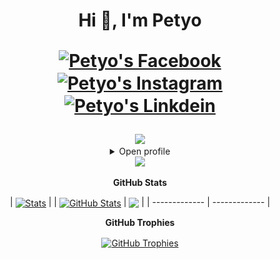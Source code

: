 <h1 align="center">Hi    👋, I'm Petyo 
<p align="center">
<a href="https://www.facebook.com/borovaneca" target="blank"><img align="center" alt="Petyo's Facebook" width="22px" src="https://facebookbrand.com/wp-content/uploads/2019/04/f_logo_RGB-Hex-Blue_512.png?w=512&h=512" /></a>
<a href="https://instagram.com/petyo.veselinov" target="blank"><img align="center" alt="Petyo's Instagram" width="22px" src="https://upload.wikimedia.org/wikipedia/commons/thumb/a/a5/Instagram_icon.png/600px-Instagram_icon.png" /></a>
<a href="https://www.linkedin.com/in/petyo-veselinov-57b838264/" target="blank"><img align="center" alt="Petyo's Linkdein" width="22px" src="https://cdn3.iconfinder.com/data/icons/inficons/512/linkedin.png" /></a></p></h1>

<div align='center'>
 
<img src="https://gifimage.net/wp-content/uploads/2018/04/pokeball-opening-gif-8.gif" width="50px"/>
 <details>
 <summary>Open profile</summary>
<h3 align="center">Finding passion in software engineering</h3>
<div align='center'>
<img align="center" alt="Coding" width="300" src="https://media.giphy.com/media/M9gbBd9nbDrOTu1Mqx/giphy.gif">
<br>
</div>
<br>
<div align='center'>

 💻 Currently working on homeworks 😅

 🌱 Learning Java

 🎮 Love gaming

 📫 How to reach me **petyoveselinov@gmail.com**

</div>
<h3 align="center">Languages and Tools:</h3>
<code><img height="30" width="30" 
src="https://raw.githubusercontent.com/github/explore/80688e429a7d4ef2fca1e82350fe8e3517d3494d/topics/javascript/javascript.png"></code>
<code><img height="34" width="34" src="https://img.icons8.com/color/48/000000/html-5.png"></code>
<code><img height="30" width="30" src="https://cdn.iconscout.com/icon/free/png-256/css-131-722685.png"></code>
<code><img alt="Java" width="30px" style="padding-right:10px;" src="https://cdn.jsdelivr.net/gh/devicons/devicon/icons/java/java-original.svg"></code>
<code><img alt="Java" width="30px" style="padding-right:10px;" src="https://raw.githubusercontent.com/devicons/devicon/master/icons/mysql/mysql-original-wordmark.svg"></code>
 </details>

<img src="https://gifimage.net/wp-content/uploads/2018/04/pokeball-opening-gif-8.gif" width="50px"/>

**GitHub Stats**

| <a href=#><img align="center" src="http://github-readme-streak-stats.herokuapp.com?user=Borovaneca&theme=dark&background=000000" alt="Stats" /></a> |
| <a href="#"><img align="center" src="https://github-readme-stats.vercel.app/api?username=Borovaneca&show_icons=true&include_all_commits=true&hide_border=true" alt="GitHub Stats" /></a> | <a href="#"><img align="center" src="https://github-readme-stats.vercel.app/api/top-langs/?username=Borovaneca&layout=compact&hide_border=true" /></a> |
| ------------- | ------------- |

**GitHub Trophies**

<a href="#"><img align="center" src="https://github-profile-trophy.vercel.app/?username=Borovaneca&column=7" alt="GitHub Trophies" /></a>
 </div>
